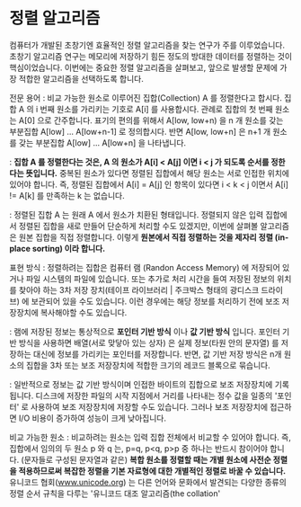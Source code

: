 # 정렬 알고리즘

컴퓨터가 개발된 초창기엔 효율적인 정렬 알고리즘을 찾는 연구가 주를 이루었습니다. 초창기 알고리즘 연구는 메모리에 저장하기 힘든 정도의 방대한 데이터를 정렬하는 것이 핵심이었습니다. 
이번에는 중요한 정렬 알고리즘을 살펴보고, 앞으로 발생할 문제에 가장 적합한 알고리즘을 선택하도록 합니다.

전문 용어
: 비교 가능한 원소로 이루어진 집합(Collection) A 를 정렬한다고 합시다. 집합 A 의 i 번째 원소를 가리키는 기호로 A[i] 를 사용합시다. 관례로 집합의 첫 번째 원소는 A[0] 으로 간주합니다. 표기의 편의를 위해서 A[low, low+n) 을 n 개 원소를 갖는 부분집합 A[low] ... A[low+n-1] 로 정의합시다. 반면 A[low, low+n] 은 n+1 개 원소를 갖는 부분집합 A[low] ... A[low+n] 을 나타냅니다. 

: **집합 A 를 정렬한다는 것은, A 의 원소가 A[i] < A[j] 이면 i < j 가 되도록 순서를 정한다는 뜻입니다.** 중복된 원소가 있다면 정렬된 집합에서 해당 원소는 서로 인접한 위치에 있어야 합니다. 즉, 정렬된 집합에서 A[i] = A[j] 인 항목이 있다면 i < k < j 이면서 A[i] != A[k] 를 만족하는 k 는 없습니다. 

: 정렬된 집합 A 는 원래 A 에서 원소가 치환된 형태입니다. 정렬되지 않은 입력 집합에서 정렬된 집합을 새로 만들어 단순하게 처리할 수도 있겠지만, 이번에 살펴볼 알고리즘은 원본 집합을 직접 정렬합니다. 이렇게 **원본에서 직접 정렬하는 것을 제자리 정렬 (in-place sorting) 이라 합니다.**

표현 방식
: 정렬하려는 집합은 컴퓨터 램 (Randon Access Memory) 에 저장되어 있거나 파일 시스템의 파일에 있습니다. 또는 추가로 처리 시간을 들여 저장된 정보의 위치를 찾아야 하는 3차 저장 장치(테이프 라이브러리 | 주크박스 형태의 광디스크 드라이브) 에 보관되어 있을 수도 있습니다. 이런 경우에는 해당 정보를 처리하기 전에 보조 저장장치에 복사해야할 수도 있습니다. 

: 램에 저장된 정보는 통상적으로 **포인터 기반 방식** 이나 **값 기반 방식** 입니다. 포인터 기반 방식을 사용하면 배열(서로 맞닿아 있는 상자) 은 실제 정보(타원 안의 문자열) 를 저장하는 대신에 정보를 가리키는 포인터를 저장합니다. 반면, 값 기반 저장 방식은 n개 원소의 집합을 3차 또는 보조 저장장치에 적합한 크기의 레코드 블록으로 묶습니다. 

: 일반적으로 정보는 값 기반 방식이며 인접한 바이트의 집합으로 보조 저장장치에 기록됩니다. 디스크에 저장한 파일의 시작 지점에서 거리를 나타내는 정수 값을 일종의 '포인터' 로 사용하여 보조 저장장치에 저장할 수도 있습니다. 그러나 보조 저장장치에 접근하면 I/O 비용이 증가하여 성능이 크게 낮아집니다. 

비교 가능한 원소
: 비교하려는 원소는 입력 집합 전체에서 비교할 수 있어야 합니다. 즉, 집합에서 임의의 두 원소 p 와 q 는, p=q, p<q, p>p 중 하나는 반드시 참이어야 합니다. (문자들로 구성된 문자열과 같은) **복합 원소를 정렬할 때는 개별 원소에 사전순 정렬을 적용하므로써 복잡한 정렬을 기본 자료형에 대한 개별적인 정렬로 바꿀 수 있습니다.** 
유니코드 협회(www.unicode.org) 는 다른 언어와 문화에서 발견되는 다양한 종류의 정렬 순서 규칙을 다루는 '유니코드 대조 알고리즘(the collation' 
<!--stackedit_data:
eyJoaXN0b3J5IjpbLTQ1ODYyNDI4LDEyMzgxNDUxMDAsMjU3OD
c5NTAwLDczNDM3Njc3MiwxODMzODc5MjI4LC0yMDY3OTM1MDYz
LC00MDQ5OTExMl19
-->